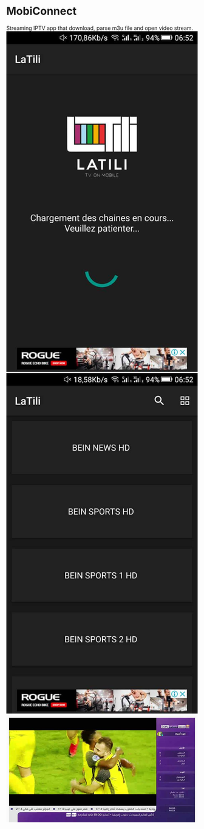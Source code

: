# MobiConnect
Streaming IPTV app that download, parse m3u file and open video stream.
![Screenshot](https://github.com/SalimNedjam/MobiConnect/blob/447e998198abe9cd704774130301924c7290b65e/Loading.jpg)
![Screenshot](https://github.com/SalimNedjam/MobiConnect/blob/447e998198abe9cd704774130301924c7290b65e/List.jpg)
![Screenshot](https://github.com/SalimNedjam/MobiConnect/blob/447e998198abe9cd704774130301924c7290b65e/Watch.jpg)
